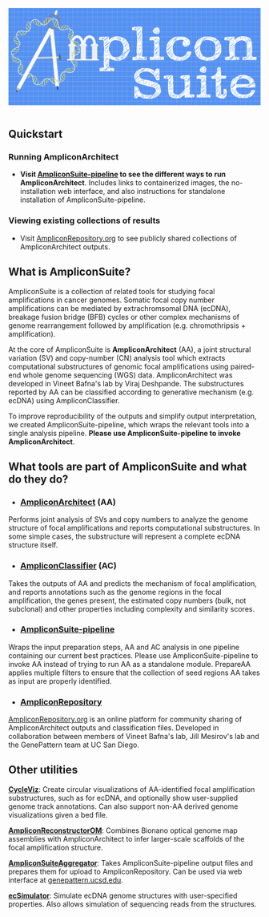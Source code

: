 ![AmpliconSuite logo](https://raw.githubusercontent.com/AmpliconSuite/.github/main/profile/AmpliconSuiteGithub.png)

## Quickstart
### Running AmpliconArchitect
- **Visit [AmpliconSuite-pipeline](https://github.com/AmpliconSuite/AmpliconSuite-pipeline) to see the different ways to run AmpliconArchitect**. Includes links to containerized images, the no-installation web interface, and also instructions for standalone installation of AmpliconSuite-pipeline.

### Viewing existing collections of results
- Visit [AmpliconRepository.org](https://ampliconrepository.org) to see publicly shared collections of AmpliconArchitect outputs.

## What is AmpliconSuite?
AmpliconSuite is a collection of related tools for studying focal amplifications in cancer genomes. Somatic focal copy number amplifications can be mediated by extrachromsomal DNA (ecDNA), breakage fusion bridge (BFB) cycles or other complex mechanisms of genome rearrangement followed by amplification (e.g. chromothripsis + amplification).

At the core of AmpliconSuite is **AmpliconArchitect** (AA), a joint structural variation (SV) and copy-number (CN) analysis tool which extracts computational substructures of genomic focal amplifications using paired-end whole genome sequencing (WGS) data. AmpliconArchitect was developed in Vineet Bafna's lab by Viraj Deshpande. The substructures reported by AA can be classified according to generative mechanism (e.g. ecDNA) using AmpliconClassifier.

To improve reproducibility of the outputs and simplify output interpretation, we created AmpliconSuite-pipeline, which wraps the relevant tools into a single analysis pipeline. **Please use AmpliconSuite-pipeline to invoke AmpliconArchitect**.

## What tools are part of AmpliconSuite and what do they do?
- ### [AmpliconArchitect](https://github.com/AmpliconSuite/AmpliconArchitect) (AA)
Performs joint analysis of SVs and copy numbers to analyze the genome structure of focal amplifications and reports computational substructures. In some simple cases, the substructure will represent a complete ecDNA structure itself.

- ### [AmpliconClassifier](https://github.com/AmpliconSuite/AmpliconClassifier) (AC)
Takes the outputs of AA and predicts the mechanism of focal amplification, and reports annotations such as the genome regions in the focal amplification, the genes present, the estimated copy numbers (bulk, not subclonal) and other properties including complexity and similarity scores.

- ### [AmpliconSuite-pipeline](https://github.com/AmpliconSuite/AmpliconSuite-pipeline)
Wraps the input preparation steps, AA and AC analysis in one pipeline containing our current best practices. Please use AmpliconSuite-pipeline to invoke AA instead of trying to run AA as a standalone module. PrepareAA applies multiple filters to ensure that the collection of seed regions AA takes as input are properly identified.

- ### [AmpliconRepository](https://github.com/AmpliconSuite/AmpliconRepository)
[AmpliconRepository.org](https://ampliconrepository.org) is an online platform for community sharing of AmpliconArchitect outputs and classification files. Developed in collaboration between members of Vineet Bafna's lab, Jill Mesirov's lab and the GenePattern team at UC San Diego.

## Other utilities
**[CycleViz](https://github.com/AmpliconSuite/CycleViz)**: Create circular visualizations of AA-identified focal amplification substructures, such as for ecDNA, and optionally show user-supplied genome track annotations. Can also support non-AA derived genome visualizations given a bed file.

**[AmpliconReconstructorOM](https://github.com/AmpliconSuite/AmpliconReconstructorOM)**: Combines Bionano optical genome map assemblies with AmpliconArchitect to infer larger-scale scaffolds of the focal amplification structure.

**[AmpliconSuiteAggregator](https://github.com/AmpliconSuite/AmpliconSuiteAggregator)**: Takes AmpliconSuite-pipeline output files and prepares them for upload to AmpliconRepository. Can be used via web interface at [genepattern.ucsd.edu](https://genepattern.ucsd.edu/gp/pages/login.jsf).

**[ecSimulator](https://github.com/AmpliconSuite/ecSimulator)**: Simulate ecDNA genome structures with user-specified properties. Also allows simulation of sequencing reads from the structures.

